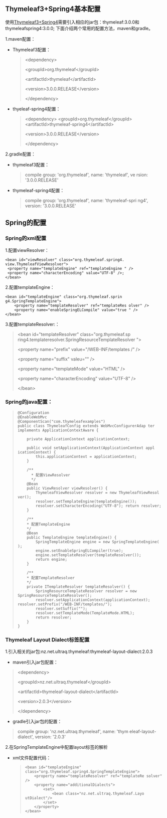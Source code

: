 ## Thymeleaf3+Spring4基本配置

使用[Thymeleaf3+Spring4](http://www.thymeleaf.org/doc/articles/thymeleaf3migration.html)需要引入相应的jar包：thymeleaf:3.0.0和thymeleafspring4:3.0.0; 下面介绍两个常用的配置方法，maven和gradle。

1.maven配置：

* Thymeleaf3配置：
  > &lt;dependency&gt;
  > 
  > &lt;groupId&gt;org.thymeleaf&lt;\/groupId&gt;
  > 
  > &lt;artifactId&gt;thymeleaf&lt;\/artifactId&gt;
  > 
  > &lt;version&gt;3.0.0.RELEASE&lt;\/version&gt;
  > 
  > &lt;\/dependency&gt;


* thyeleaf-spring4配置：
  > &lt;dependency&gt;
  > &lt;groupId&gt;org.thymeleaf&lt;\/groupId&gt;
  > &lt;artifactId&gt;thymeleaf-spring4&lt;\/artifactId&gt;
  > 
  > &lt;version&gt;3.0.0.RELEASE&lt;\/version&gt;
  > 
  > &lt;\/dependency&gt;


2.gradle配置：

* thymeleaf3配置：
  > compile group: 'org.thymeleaf', name: 'thymeleaf', ve rsion: '3.0.0.RELEASE'


* thymeleaf-spring4配置：
  > compile group: 'org.thymeleaf', name: 'thymeleaf-spri ng4', version: '3.0.0.RELEASE'


## Spring的配置

### Spring的xml配置

1.配置viewResolver：

```
<bean id="viewResolver" class="org.thymeleaf.spring4. view.ThymeleafViewResolver"> 
 <property name="templateEngine" ref="templateEngine " /> 
 <property name="characterEncoding" value="UTF-8" />; 
</bean>
```

2.配置templateEngine：

```
<bean id="templateEngine" class="org.thymeleaf.sprin g4.SpringTemplateEngine"> 
    <property name="templateResolver" ref="templateRes olver" /> 
    <property name="enableSpringELCompile" value="true " />
</bean>
```

3.配置templateResolver:：

> &lt;bean id="templateResolver" class="org.thymeleaf.sp ring4.templateresolver.SpringResourceTemplateResolver "&gt;
> 
> &lt;property name="prefix" value="\/WEB-INF\/templates \/" \/&gt;
> 
> &lt;property name="suffix" valeu="" \/&gt;
> 
> &lt;property name="templateMode" value="HTML" \/&gt;
> 
> &lt;property name="characterEncoding" value="UTF-8" \/&gt;
> 
> &lt;\/bean&gt;

### Spring的java配置：

> ```
> @Configuration
> @EnableWebMvc
> @ComponentScan("com.thymeleafexamples")    
> public class ThymeleafConfig extends WebMvcConfigurerAdap ter implements ApplicationContextAware {
> 
>     private ApplicationContext applicationContext;
> 
>     public void setApplicationContext(ApplicationContext appl icationContext) { 
>         this.applicationContext = applicationContext; 
>     }
>     
>     /**
>       * 配置ViewResolver 
>       */ 
>     @Bean 
>     public ViewResolver viewResolver() { 
>         ThymeleafViewResolver resolver = new ThymeleafViewResol ver(); 
>         resolver.setTemplateEngine(templateEngine()); 
>         resolver.setCharacterEncoding("UTF-8"); return resolver; 
>     }
> 
>     /** 
>     * 配置TemplateEngine 
>     */ 
>     @Bean 
>     public TemplateEngine templateEngine() { 
>         SpringTemplateEngine engine = new SpringTemplateEngine( ); 
>         engine.setEnableSpringELCompiler(true); 
>         engine.setTemplateResolver(templateResolver()); 
>         return engine; 
>     }
>     
>     /** 
>     * 配置TemplateResolver 
>     */ 
>     private ITemplateResolver templateResolver() { 
>         SpringResourceTemplateResolver resolver = new SpringResourceTemplateResolver();      
>         resolver.setApplicationContext(applicationContext); resolver.setPrefix("/WEB-INF/templates/");          
>         resolver.setSuffix(""); 
>         resolver.setTemplateMode(TemplateMode.HTML); 
>         return resolver; 
>     }
> } 
> ```

### Thymeleaf Layout Dialect标签配置

1.引入相关的jar包:nz.net.ultraq.thymeleaf:thymeleaf-layout-dialect:2.0.3

* maven引入jar包配置：

> &lt;dependency&gt;
> 
> &lt;groupId&gt;nz.net.ultraq.thymeleaf&lt;\/groupId&gt;
> 
> &lt;artifactId&gt;thymeleaf-layout-dialect&lt;\/artifactId&gt;
> 
> &lt;version&gt;2.0.3&lt;\/version&gt;
> 
> &lt;\/dependency&gt;

* gradle引入jar包的配置：

> compile group: 'nz.net.ultraq.thymeleaf', name: 'thym eleaf-layout-dialect', version: '2.0.3'

2.在SpringTemplateEngine中配置layout标签的解析

* xml文件配置代码：
  > ```
  > <bean id="templateEngine" class="org.thymeleaf.spring4.SpringTemplateEngine"> 
  >     <property name="templateResolver" ref="templateRe solver" /> 
  >     <property name="additionalDialects"> 
  >         <set> 
  >             <bean class="nz.net.ultraq.thymeleaf.Layo utDialect"/> 
  >         </set> 
  >     </property>  
  > </bean> 
  > ```


